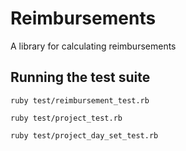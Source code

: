 # Reimbursements

A library for calculating reimbursements

## Running the test suite

`ruby test/reimbursement_test.rb`

`ruby test/project_test.rb`

`ruby test/project_day_set_test.rb`
